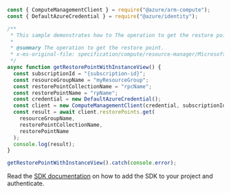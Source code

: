 ```javascript
const { ComputeManagementClient } = require("@azure/arm-compute");
const { DefaultAzureCredential } = require("@azure/identity");

/**
 * This sample demonstrates how to The operation to get the restore point.
 *
 * @summary The operation to get the restore point.
 * x-ms-original-file: specification/compute/resource-manager/Microsoft.Compute/stable/2021-11-01/examples/compute/GetRestorePointWithInstanceView.json
 */
async function getRestorePointWithInstanceView() {
  const subscriptionId = "{subscription-id}";
  const resourceGroupName = "myResourceGroup";
  const restorePointCollectionName = "rpcName";
  const restorePointName = "rpName";
  const credential = new DefaultAzureCredential();
  const client = new ComputeManagementClient(credential, subscriptionId);
  const result = await client.restorePoints.get(
    resourceGroupName,
    restorePointCollectionName,
    restorePointName
  );
  console.log(result);
}

getRestorePointWithInstanceView().catch(console.error);
```

Read the [SDK documentation](https://github.com/Azure/azure-sdk-for-js/blob/%40azure%2Farm-compute_17.3.1/sdk/compute/arm-compute/README.md) on how to add the SDK to your project and authenticate.
